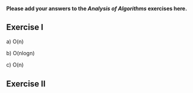 #### Please add your answers to the ***Analysis of  Algorithms*** exercises here.

## Exercise I

a)
O(n)


b)
O(nlogn)

c)
O(n)

## Exercise II


